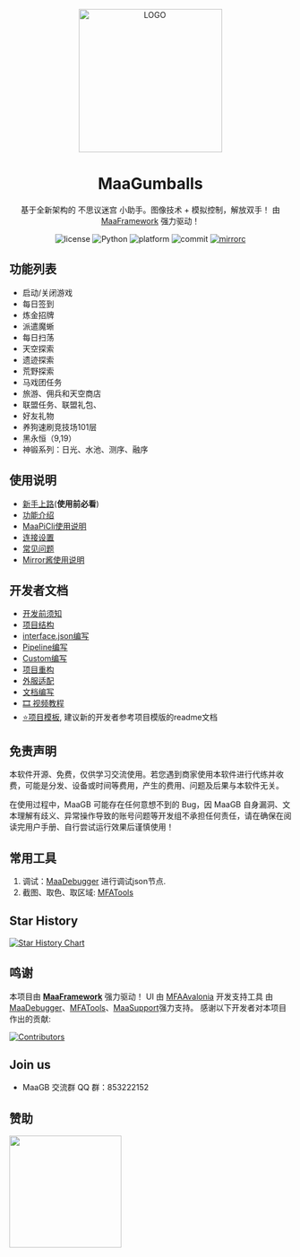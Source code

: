 <!-- markdownlint-disable MD033 MD041 -->
<p align="center">
  <img alt="LOGO" src="https://mirrorchyan.com/api/misc/static/project/MaaGB-re.png" width="256" height="256" />
</p>

<div align="center">

# MaaGumballs

基于全新架构的 不思议迷宫 小助手。图像技术 + 模拟控制，解放双手！
由 [MaaFramework](https://github.com/MaaXYZ/MaaFramework) 强力驱动！

</div>
<p align="center">
  <img alt="license" src="https://img.shields.io/github/license/KhazixW2/MaaGumballs">
  <img alt="Python" src="https://img.shields.io/badge/Python-3776AB?logo=python&logoColor=white">
  <img alt="platform" src="https://img.shields.io/badge/platform-Windows-blueviolet">
  <img alt="commit" src="https://img.shields.io/github/commit-activity/m/KhazixW2/MaaGumballs">
  <a href="https://mirrorchyan.com/zh/projects?rid=MaaGB" target="_blank"><img alt="mirrorc" src="https://img.shields.io/badge/Mirror%E9%85%B1-%239af3f6?logo=countingworkspro&logoColor=4f46e5"></a>
</p>

## 功能列表

- 启动/关闭游戏
- 每日签到
- 炼金招牌
- 派遣魔蜥
- 每日扫荡
- 天空探索
- 遗迹探索
- 荒野探索
- 马戏团任务
- 旅游、佣兵和天空商店
- 联盟任务、联盟礼包、
- 好友礼物
- 养狗速刷竞技场101层
- 黑永恒（9,19）
- 神锻系列：日光、水池、测序、融序

## 使用说明

- [新手上路](https://github.com/KhazixW2/MaaGumballs/blob/main/docs/zh_cn/manual/新手上路.md)(**使用前必看**)
- [功能介绍](https://github.com/KhazixW2/MaaGumballs/blob/main/docs/zh_cn/manual/功能介绍.md)
- [MaaPiCli使用说明](https://github.com/KhazixW2/MaaGumballs/blob/main/docs/zh_cn/manual/MaaPiCli.md)
- [连接设置](https://github.com/KhazixW2/MaaGumballs/blob/main/docs/zh_cn/manual/连接设置.md)
- [常见问题](https://github.com/KhazixW2/MaaGumballs/blob/main/docs/zh_cn/manual/常见问题.md)
- [Mirror酱使用说明](https://github.com/KhazixW2/MaaGumballs/blob/main/docs/zh_cn/manual/Mirror酱.md)

## 开发者文档

- [开发前须知](https://github.com/KhazixW2/MaaGumballs/blob/main/docs/zh_cn/develop/开发前须知.md)
- [项目结构](https://github.com/KhazixW2/MaaGumballs/blob/main/docs/zh_cn/develop/项目结构.md)
- [interface.json编写](https://github.com/KhazixW2/MaaGumballs/blob/main/docs/zh_cn/develop/interface.json编写.md)
- [Pipeline编写](https://github.com/KhazixW2/MaaGumballs/blob/main/docs/zh_cn/develop/Pipeline编写.md)
- [Custom编写](https://github.com/KhazixW2/MaaGumballs/blob/main/docs/zh_cn/develop/Custom编写.md)
- [项目重构](https://github.com/KhazixW2/MaaGumballs/blob/main/docs/zh_cn/develop/项目重构.md)
- [外服适配](https://github.com/KhazixW2/MaaGumballs/blob/main/docs/zh_cn/develop/外服适配.md)
- [文档编写](https://github.com/KhazixW2/MaaGumballs/blob/main/docs/zh_cn/develop/文档编写.md)
- [🎞️ 视频教程](https://www.bilibili.com/video/BV1yr421E7MW)
- [⭐项目模板](https://github.com/MaaXYZ/MaaPracticeBoilerplate), 建议新的开发者参考项目模版的readme文档

## 免责声明

本软件开源、免费，仅供学习交流使用。若您遇到商家使用本软件进行代练并收费，可能是分发、设备或时间等费用，产生的费用、问题及后果与本软件无关。

在使用过程中，MaaGB 可能存在任何意想不到的 Bug，因 MaaGB 自身漏洞、文本理解有歧义、异常操作导致的账号问题等开发组不承担任何责任，请在确保在阅读完用户手册、自行尝试运行效果后谨慎使用！

## 常用工具

1. 调试：[MaaDebugger](https://github.com/MaaXYZ/MaaDebugger) 进行调试json节点.
2. 截图、取色、取区域: [MFATools](https://github.com/SweetSmellFox/MFATools)

## Star History

<a href="https://www.star-history.com/#KhazixW2/MaaGumballs&Date">
 <picture>
   <source media="(prefers-color-scheme: dark)" srcset="https://api.star-history.com/svg?repos=KhazixW2/MaaGumballs&type=Date&theme=dark" />
   <source media="(prefers-color-scheme: light)" srcset="https://api.star-history.com/svg?repos=KhazixW2/MaaGumballs&type=Date" />
   <img alt="Star History Chart" src="https://api.star-history.com/svg?repos=KhazixW2/MaaGumballs&type=Date" />
 </picture>
</a>

## 鸣谢

本项目由 **[MaaFramework](https://github.com/MaaXYZ/MaaFramework)** 强力驱动！
UI 由 [MFAAvalonia](https://github.com/SweetSmellFox/MFAAvalonia)
开发支持工具 由 [MaaDebugger](https://github.com/MaaXYZ/MaaDebugger)、[MFATools](https://github.com/SweetSmellFox/MFATools)、[MaaSupport](https://github.com/neko-para/maa-support-extension)强力支持。
感谢以下开发者对本项目作出的贡献:

[![Contributors](https://contrib.rocks/image?repo=KhazixW2/MaaGumballs)](https://github.com/KhazixW2/MaaGumballs/graphs/contributors)

## Join us

- MaaGB 交流群 QQ 群：853222152

## 赞助

<!-- markdownlint-disable MD045 -->
<a href="https://afdian.com/a/shanshanzi">
  <img width="200" src="https://pic1.afdiancdn.com/static/img/welcome/button-sponsorme.png">
</a>
